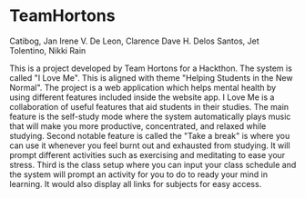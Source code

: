 # TeamHortons
Catibog, Jan Irene V.
De Leon, Clarence Dave H.
Delos Santos, Jet
Tolentino, Nikki Rain

This is a project developed by Team Hortons for a Hackthon. The system is called "I Love Me". This is aligned with theme "Helping Students in the New Normal". The project is a web application which helps mental health by using different features included inside the website app. I Love Me is a collaboration of useful features that aid students in their studies. The main feature is the self-study mode where the system automatically plays music that will make you more productive, concentrated, and relaxed while studying. Second notable feature is called the "Take a break" is where you can use it whenever you feel burnt out and exhausted from studying. It will prompt different activities such as exercising and meditating to ease your stress. Third is the class setup where you can input your class schedule and the system will prompt an activity for you to do to ready your mind in learning. It would also display all links for subjects for easy access.


